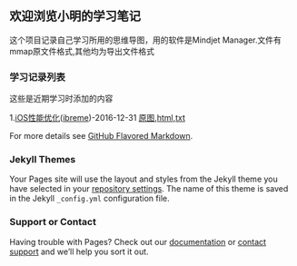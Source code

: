 ## 欢迎浏览小明的学习笔记
这个项目记录自己学习所用的思维导图，用的软件是Mindjet Manager.文件有mmap原文件格式,其他均为导出文件格式

### 学习记录列表

这些是近期学习时添加的内容

1.[iOS性能优化](iOS性能优化(ibreme)/IOS性能优化(ibreme).png)([ibreme](http://blog.ibireme.com/2015/11/12/smooth_user_interfaces_for_ios/))-2016-12-31
[原图](iOS性能优化(ibreme)/IOS性能优化(ibreme).mmap),[html](iOS性能优化(ibreme)/IOS性能优化(ibreme).html),[txt](iOS性能优化(ibreme)/IOS性能优化(ibreme).txt)

For more details see [GitHub Flavored Markdown](https://guides.github.com/features/mastering-markdown/).

### Jekyll Themes

Your Pages site will use the layout and styles from the Jekyll theme you have selected in your [repository settings](https://github.com/DearlingZou8789/xm_learning_program/settings). The name of this theme is saved in the Jekyll `_config.yml` configuration file.

### Support or Contact

Having trouble with Pages? Check out our [documentation](https://help.github.com/categories/github-pages-basics/) or [contact support](https://github.com/contact) and we’ll help you sort it out.

